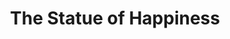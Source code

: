 ---
pid: rs226
title: The Statue of Happiness
location_transcription: In a park
coordinates: "[-75.172385593444, 39.949391326671]"
zipcode: '19104'
gen_neighborhood: West Philadelphia
neighborhood: University City,Belmont,Parkside,Powelton Village
outside_phl: 
age: '6'
age_range: 6-13
instagram: 
image_file_name: rs_226.jpg
proposal_transcription: 
topic: Unknown
topic_summary: '0'
type: Sculpture Statue
keywords_other: happiness
credit: Gigi Skidmore
image_labels: 
twitter: 
facebook: 
permalink: "/monuments/rs226/"
layout: item-page
---